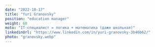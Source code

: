 ```yaml
---
date: "2022-10-17"
title: "Yuri Granovsky"
position: "education manager"
weight: 60
moto: "IT-специалист = логика + математика (даже школьная)"
linkedinUrl: "https://www.linkedin.com/in/yuri-granovsky-3b46b62/" 
photo: "granovsky.webp"
---
```

